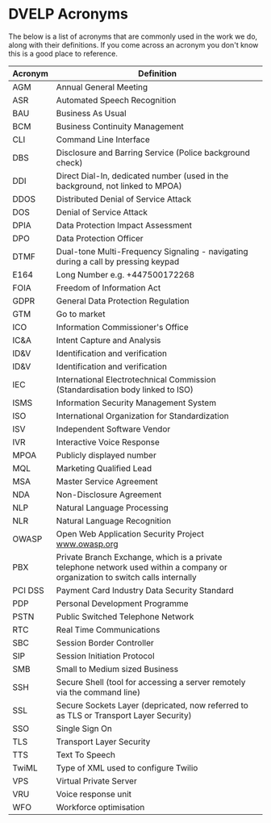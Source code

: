 # DVELP Acronyms

The below is a list of acronyms that are commonly used in the work we do, along
with their definitions. If you come across an acronym you don't know this is a
good place to reference.

| Acronym | Definition |
| --- | --- |
| AGM | Annual General Meeting |
| ASR | Automated Speech Recognition |
| BAU | Business As Usual |
| BCM | Business Continuity Management |
| CLI | Command Line Interface |
| DBS | Disclosure and Barring Service (Police background check) |
| DDI | Direct Dial-In, dedicated number (used in the background, not linked to MPOA) |
| DDOS | Distributed Denial of Service Attack |
| DOS | Denial of Service Attack |
| DPIA | Data Protection Impact Assessment |
| DPO | Data Protection Officer |
| DTMF | Dual-tone Multi-Frequency Signaling - navigating during a call by pressing keypad |
| E164 | Long Number e.g. +447500172268 |
| FOIA | Freedom of Information Act |
| GDPR | General Data Protection Regulation |
| GTM | Go to market |
| ICO | Information Commissioner's Office |
| IC&A | Intent Capture and Analysis |
| ID&V | Identification and verification |
| ID&V | Identification and verification |
| IEC | International Electrotechnical Commission (Standardisation body linked to ISO) |
| ISMS | Information Security Management System |
| ISO | International Organization for Standardization |
| ISV | Independent Software Vendor |
| IVR | Interactive Voice Response |
| MPOA | Publicly displayed number |
| MQL | Marketing Qualified Lead |
| MSA | Master Service Agreement |
| NDA | Non-Disclosure Agreement |
| NLP | Natural Language Processing |
| NLR | Natural Language Recognition |
| OWASP | Open Web Application Security Project www.owasp.org |
| PBX | Private Branch Exchange, which is a private telephone network used within a company or organization to switch calls internally |
| PCI DSS | Payment Card Industry Data Security Standard  |
| PDP | Personal Development Programme |
| PSTN | Public Switched Telephone Network |
| RTC | Real Time Communications |
| SBC | Session Border Controller |
| SIP | Session Initiation Protocol |
| SMB | Small to Medium sized Business |
| SSH | Secure Shell (tool for accessing a server remotely via the command line) |
| SSL | Secure Sockets Layer (depricated, now referred to as TLS or Transport Layer Security) |
| SSO | Single Sign On  |
| TLS | Transport Layer Security  |
| TTS | Text To Speech |
| TwiML | Type of XML used to configure Twilio |
| VPS | Virtual Private Server |
| VRU | Voice response unit |
| WFO | Workforce optimisation  |
